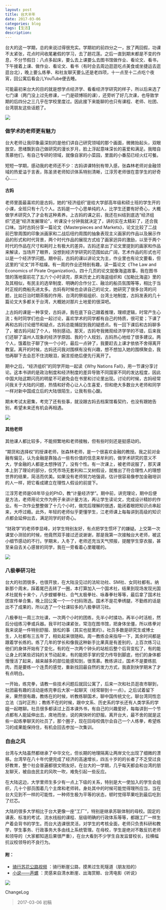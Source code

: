 ```yaml
---
layout: post
title: 台大半年
date: 2017-03-06
categories: blog
tags: [生活]
description: 
---
```


台大的这一学期，总的来说过得很充实。学期初的前四分之一，放了两回假，功课不太紧张，花点时间收尾暑假的学习，去了趟花莲。之后一直到期末都是不变的作息，不分节假日：八点多起床，要么去上课要么去图书馆做作业、看论文、看书，下午接着上课、做作业、看论文、看书（有时会去周边逛逛吃点美食或坐捷运去逛逛台北），晚上要么练拳、和社友聊天要么还是老四项，十一点至十二点吃个夜宵，回公寓后看会儿YouTube便去睡。

可能最初来台大的目的就是想学点经济学、看看经济学研究的样子，所以后来选了七门课（两门没上过先修课，一门是硕博班的课），还旁听了好几次课，也导致学期的后四分之三几乎在学校里度过。因此接下来能聊的也只有课程、老师、社团、台湾朋友这些话题了。

![](http://archives.ntu.edu.tw/photoupload/20091004190126.jpg)

### 做学术的老师更有魅力

台大老师让我印象最深刻的是他们讲自己研究领域的那个画面，微微抬起头，双眼放空，思绪飘到自己做研究的漫长岁月，脸上浮起意味深长的喜爱和满足。我暗自羡慕他们，有自己专研的领域，就像自家的小菜园，里面的小番茄已经火红可餐。

短短一学期，感动我的老师还不少：古妈讲课特别有带入感，张森林老师对金融领域的热爱溢于言表，陈圣贤老师知识体系特别清晰，江淳芳老师很在意学生的好奇心……

#### 古妈

老师里面最喜欢的是古妈，她的“经济组织”是给大学部高年级和硕士班的学生开的小课，全班只有十几个人。古妈是一个心思单纯的人，比学生还要有好奇心，大概做学术研究久了才会有这种素养。上古妈的课之前，我还在纠结到底选“经济组织”还是“经济发展理论”，听课没十分钟我就决定了，讲的实在太精彩了，还合我口味。当时古妈分享一篇论文《Masterpieces and Markets》，论文比较了二战前巴黎周围的印象派画家和二战后纽约周围的抽象表现主义画家的作品以及展示作品的形式和时代背景，两个时代作品的展现方式给了画家迥异的激励，以至于两个时代的作品在尺寸和耗时上有极大的差异。古妈还拿出了论文里提到的画家和作品来解读，当场开了眼界，没想到经济学研究的范围如此广阔，艺术作品的形式也可以是一个经济学问题。期中前，古妈的课以讲论文为主，作业里也有论文要看，但这里的“论文”并不枯燥。有一周的作业还特别有趣，读一篇论文《The Law and Economics of Pirate Organization》。四十几页的论文就像海盗故事，我在图书馆的落地窗前花了五六个小时读完，原来历史上的海盗组织和《加勒比海盗》里的及其相似，有民主的选举制度、明确的合作分工、融洽的船员氛围等等，相比于当时正规的商船先进太多。古妈有时候也会讲自己的论文，她研究了很多台湾的问题，比如日治时期茶贩的作用、台湾的祭祖组织、台湾土地制度，古妈发表的几十篇论文大多都关于台湾，大概她对那片土地爱的很深吧。

上古妈的课是一种享受，古妈讲，我在底下自己跟着推理，理顺逻辑，时常产生心流；有时同学们也会一起讨论，喜欢学术的同学都有自己的特质，很可爱；下课了再和古妈讨论细节和疑点，古妈总能捕捉到我的疑惑点。有一回下课后和古妈聊多了，被古妈问起了个人，特别感动。那天，古妈夸我微观经济学学的不错，后来我们还聊了温州人现象的经济学原因、我的个人规划，古妈热心地给了很多建议。两个人，饿着肚子聊了快一个小时，最后一点钟了，我要赶去上课才依依不舍得离开教室。离开的时候，古妈还问我对围棋有没有兴趣，想不想加入她的围棋聚会，我怕再聊下去会忍不住流眼泪，婉言拒绝后便先行离开了。

期中之后，“经济组织”的同学开始一起读《Why Nations Fall》，用一节课分享讨论。这本书讲的是政治制度和经济制度的差异导致不同国家不同的发达程度，因此中国大陆这颗闪亮的明星不可避免会在书里和讨论里出现。讨论的时候，古妈经常问我关于大陆的问题，热情和好奇心让人心生喜爱，但和绝大多数台大老师和同学一样对新中国成立后的大陆很陌生，让我有些心酸。

期末考试太密集，考完了还有些事，就没跟古妈去档案馆看契约，也没有跟她告别，希望未来还有机会再相遇。

![](https://d1dxkp3em4hfhe.cloudfront.net/wp-content/uploads/13015351_1335411319806157_3210720213009975068_n.jpg)

#### 其他老师

其他课人都比较多，不能频繁地和老师接触，但有些时刻还是挺感动的。

“期货和选择权”的授课老师，张森林老师，是一个很喜欢金融的教授。我之前对金融有偏见，认为金融是靠独占一些有价值的信息来牟利的，做学术研究的意义不大，学金融的人都是太想挣钱了，没有个性。有一次课上，被老师说服了，那天课本上到了理论的部分，仅凭市场无套利和二叉树假设，就推出了符合理性人的理想世界的结果，简洁而优美。如果没有老师努力地强调，估计很容易像参加金融培训的人一样，把它看成建立在理性人假设的前提下。

江淳芳老师是08年毕业的PhD，教“计量经济学”。期中前，讲完理论，期中后便是方法，老师用论文作为例子来讲计量方法，再让学生读论文，完成设计精妙的作业。有一次作业整整做了十几个小时，做完后理解的很透，能闭着眼把知识点串起来，大呼过瘾。此外，年轻的老师似乎更懂学生，江老师课上每每讲到高级的知识点都会延伸出去，满足同学的好奇心。

“财政学”的老师李显峰，对学生特别友好，有点把学生惯坏了的嫌疑。上交第一次课堂小测验的时候，他竟然双手接过还说谢谢，那是我第一次接触台大老师，被这小细节感动的不行。学期末，入冬了，老师还充当天气预报，提醒学生穿衣服，甚至亲自去关心感冒的同学，我在一旁看着心里暖暖的。

![](https://d1dxkp3em4hfhe.cloudfront.net/wp-content/uploads/13561733_716072008531187_201485804_n.jpg)

### 八极拳研习社

台大的社团很多，也很开放，在大陆没见过的法轮功社、SM社、女同社都有。纳新那个周末，踩着尾巴去转了一圈，本打算加入一个国术社，结果到现场发现光国术社就有十来个，八步螳螂拳社、合气太极拳社、咏春拳社等等，最后拿了国术社团宣传单合集，晚上回公寓一个一个扫码筛选。国术不是花拳绣腿，不勤练的话是出不了成果的，所以选了一个社课较多的八极拳研习社。

八极拳社一周三次社课，一次两个小时的团练，先半小时揉功，再半小时活桩，然后分组练习拳或兵器。我平时功课紧张，常泡在图书馆，把身体坐僵，所以练拳对我来说是一件特别舒服、放松的事（其实也挺累的）。社员多数是研究生或博士生，入社都有三五年了，相处起来很随和。周一教练会来指导一下，其余时间都是跟着学长练的。练了几年的学长和像我这种新手比果真是有差别的，上百次练习让他们的身体开始有了变化，有的在一次两个钟头的站桩后整个后背变松了，有的能让身上的某些迟钝的关节动起来，有的能把手掌的受力传导到脚底，他们的身体都慢慢活了起来，越来越多的部位能感知到，很羡慕。教练讲过，国术不是要练肌肉，而是要练一个连贯的感觉，重新找回最自然的发力方式，我直到快学期末了才有点明白。

一开始，练完拳，请教一些技术问题后就回公寓了，后来一次和社员逛夜市聊到，社团最有趣的活动是练完拳后大家一起聊天（经常聊到十一点）。之后试着留下来，果然很有趣，教练在的时候，听教练聊国术，聊中国传统文化，聊台湾同性恋立法（当时正热）；教练不在的时候，跟中文系、历史系的学长还有人类学系的学姐一起瞎聊。社员很多都读过上百本课外书，有自己的兴趣爱好，每每讲到一个节点都有人能延伸出去，席地而坐，说的爽快听的舒服。离开台大，最不舍的就是这些一起练拳聊天的社员了，那个圈子，现在回母校偶尔会自己一个人练拳，希望练习的成果能保持住，有机会回去参加一次集训。

### 自由之风

台湾与大陆虽然都继承了中华文化，但长期的地理隔离让两岸文化出现了细微的漂移。台湾早在八十年代便完成了经济的高速增长，四五十岁的的长者了不乏受过良好教育，整个社会普遍都很文明友好。在台大的一学期，几乎每天都会和台湾的朋友聊天，被自由民主的风吹一吹，难免引起一些反应。

在大陆这边，大学里师生多少有一点上下级的关系，特别是大一使加入的学生会组织，几十个部员围着几个主席和老师转。身处其中的时候可能觉得理所应当，当在台大见到不一样的可能性，一种师生极为平等的状态，顿时觉得苹果吃到最后吃到了烂芯。

大陆的很多大学相比于台大更像一座“工厂”，特别是继承苏联体制的母校。固定的课表、标准的考试、流水线般的课程、层级明确的行政体系等等，都跟工厂一样生产着会背书的学生。而台大选课很灵活，对学生的考核全面，老师只负责科研和教学，学生事务、行政事务大多由线上系统管理。在母校，学生是绝对不敢反抗老师和领导的（大家都知道后果很严重），在台大看到不少学生自发监督校长，拉横幅抗议校领导的不良行为。

#### 附：

* [骑行苏花公路视频](https://quik.gopro.com/v/0l3ZZjruQ3/?from=timeline) ：骑行断崖公路，摸黑过生死隧道（朋友拍的）
* [小说——声螺](https://matrixxt.github.io/blog/2017/02/26/shengluo/) ：灵感来自清水断崖、出海赏鲸、台湾电影《听说》


![](http://wx1.sinaimg.cn/mw1024/006kKN9zly1fdczejguyng30rs0ij4qq.gif)

ChangeLog

> 2017-03-06 初稿